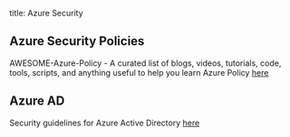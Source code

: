 title: Azure Security

## Azure Security Policies

AWESOME-Azure-Policy - A curated list of blogs, videos, tutorials, code, tools, scripts, and anything useful to help you learn Azure Policy [here](https://github.com/globalbao/awesome-azure-policy)

## Azure AD

Security guidelines for Azure Active Directory [here](https://docs.microsoft.com/fr-fr/azure/active-directory/fundamentals/security-operations-introduction)
